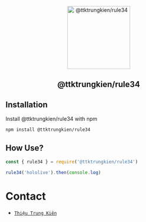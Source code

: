 <div align="center">
<img src="https://i.pinimg.com/236x/7e/e7/dc/7ee7dcc5663022439a475c0bf4e4da71.jpg" alt="@ttktrungkien/rule34" width="170" />

## @ttktrungkien/rule34

</div>

## Installation

Install @ttktrungkien/rule34 with npm

```bash
npm install @ttktrungkien/rule34
```

## How Use?

```javascript
const { rule34 } = require('@ttktrungkien/rule34')
```

```js
rule34('hololive').then(console.log)
```
  # Contact
* [`Thiệu Trung Kiên`](https://facebook.com/TTK221)